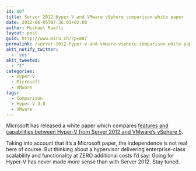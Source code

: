 ```yaml
---
id: 807
title: Server 2012 Hyper-V and VMware vSphere comparison white paper
date: 2012-06-05T07:36:03+02:00
author: Michael Rüefli
layout: post
guid: http://www.miru.ch/?p=807
permalink: /server-2012-hyper-v-and-vmware-vsphere-comparison-white-paper/
aktt_notify_twitter:
  - 'yes'
aktt_tweeted:
  - "1"
categories:
  - Hyper-V
  - Microsoft
  - VMware
tags:
  - Comparison
  - Hyper-V 3.0
  - VMware
---
```

Microsoft has released a white paper which compares <a href="http://download.microsoft.com/download/5/A/0/5A0AAE2E-EB20-4E20-829D-131A768717D2/Competitive%20Advantages%20of%20Windows%20Server%202012%20RC%20Hyper-V%20over%20VMware%20vSphere%205%200%20V1%200.pdf" target="_blank">features and capabilities between Hyper-V from Server 2012 and VMware&#8217;s vSphere 5</a>.

Taking into account that it&#8217;s a Microsoft paper, the independence is not real here of course. But thinking about a hypervisor delivering enterprise-class scalability and functionality at ZERO additional costs I&#8217;d say: Going for Hyper-V has never made more sense than with Server 2012. Stay tuned.